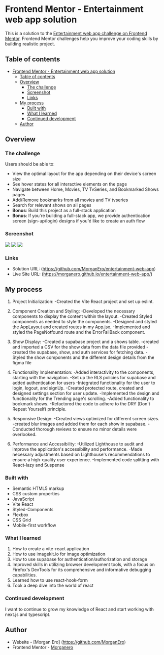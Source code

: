 # Frontend Mentor - Entertainment web app solution

This is a solution to the [Entertainment web app challenge on Frontend Mentor](https://www.frontendmentor.io/challenges/entertainment-web-app-J-UhgAW1X). Frontend Mentor challenges help you improve your coding skills by building realistic project.

## Table of contents

- [Frontend Mentor - Entertainment web app solution](#frontend-mentor---entertainment-web-app-solution)
  - [Table of contents](#table-of-contents)
  - [Overview](#overview)
    - [The challenge](#the-challenge)
    - [Screenshot](#screenshot)
    - [Links](#links)
  - [My process](#my-process)
    - [Built with](#built-with)
    - [What I learned](#what-i-learned)
    - [Continued development](#continued-development)
  - [Author](#author)

## Overview

### The challenge

Users should be able to:

- View the optimal layout for the app depending on their device's screen size
- See hover states for all interactive elements on the page
- Navigate between Home, Movies, TV TvSeries, and Bookmarked Shows pages
- Add/Remove bookmarks from all movies and TV tvseries
- Search for relevant shows on all pages
- **Bonus**: Build this project as a full-stack application
- **Bonus**: If you're building a full-stack app, we provide authentication screen (sign-up/login) designs if you'd like to create an auth flow

### Screenshot

![](/public/Screen%20Shot%202024-12-16%20at%2013.25.28.png)
![](/public/Screen%20Shot%202024-12-16%20at%2013.25.53.png)
![](/public/Screen%20Shot%202024-12-16%20at%2013.26.25.png)

### Links

- Solution URL: (https://github.com/MorganEro/entertainment-web-app)
- Live Site URL: (https://morganero.github.io/entertainment-web-app/)

## My process

1. Project Initialization:
   -Created the Vite React project and set up eslint.

2. Component Creation and Styling:
   -Developed the necessary components to display the content within the layout.
   -Created Styled components as needed to style the components.
   -Designed and styled the AppLayout and created routes in my App.jsx.
   -Implemented and styled the PageNotfound route and the ErrorFallBack component.

3. Show Display:
   -Created a supabase project and a shows table.
   -created and imported a CSV for the show data from the data file provided
   -created the supabase, show, and auth services for fetching data.
   -Styled the show components and the different design details from the figma file

4. Functionality Implementation:
   -Added interactivity to the components, starting with the navigation.
   -Set up the RLS policies for supabase and added authentication for users
   -Integrated functionality for the user to login, logout, and signUp.
   -Created protected route, created and designed settings section for user update.
   -Implemented the design and functionality for the Trending page's scrolling.
   -Added functionality to bookmark shows.
   -Refactored the code to adhere to the DRY (Don't Repeat Yourself) principle.

5. Responsive Design:
   -Created views optimized for different screen sizes.
   -created blur images and added them for each show in supabase.
   -Conducted thorough reviews to ensure no minor details were overlooked.

6. Performance and Accessibility:
   -Utilized Lighthouse to audit and improve the application's accessibility and performance.
   -Made necessary adjustments based on Lighthouse's recommendations to ensure a high-quality user experience.
   -Implemented code splitting with React-lazy and Suspense

### Built with

- Semantic HTML5 markup
- CSS custom properties
- JavaScript
- Vite React
- Styled-Components
- Flexbox
- CSS Grid
- Mobile-first workflow

### What I learned

1. How to create a vite-react application
2. How to use imagekit.io for image optimization
3. How to use supabase for authentication/authorization and storage
4. Improved skills in utilizing browser development tools, with a focus on Firefox's DevTools for its comprehensive and informative debugging capabilities.
5. Learned how to use react-hook-form
6. Took a deep dive into the world of react

### Continued development

I want to continue to grow my knowledge of React and start working with next.js and typescript.

## Author

- Website - [Morgan Ero] (https://github.com/MorganEro)
- Frontend Mentor - [Morganero](https://www.frontendmentor.io/profile/MorganEro)
